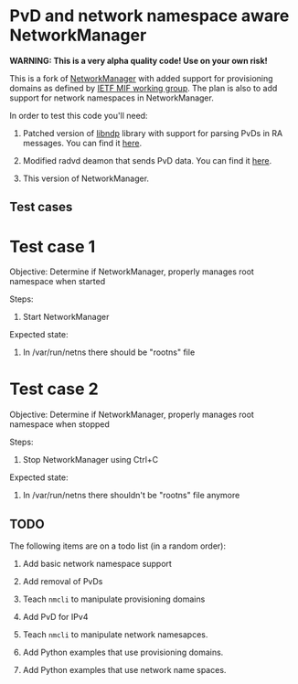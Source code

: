# PvD and network namespace aware NetworkManager

**WARNING: This is a very alpha quality code! Use on your own risk!**

This is a fork of [NetworkManager](http://cgit.freedesktop.org/NetworkManager/NetworkManager/tree/)
with added support for provisioning domains as defined by [IETF MIF working group](https://datatracker.ietf.org/wg/mif/charter/).
The plan is also to add support for network namespaces in NetworkManager.

In order to test this code you'll need:

1. Patched version of [libndp](https://github.com/jpirko/libndp) library with support for
   parsing PvDs in RA messages. You can find it [here](https://github.com/sgros/MIF_libndp).

2. Modified radvd deamon that sends PvD data. You can find it [here](https://github.com/dskvorc/mif-radvd).

3. This version of NetworkManager.

## Test cases

# Test case 1

Objective: Determine if NetworkManager, properly manages root namespace when started

Steps:

1. Start NetworkManager

Expected state:

1. In /var/run/netns there should be "rootns" file

# Test case 2

Objective: Determine if NetworkManager, properly manages root namespace when stopped

Steps:

1. Stop NetworkManager using Ctrl+C

Expected state:

1. In /var/run/netns there shouldn't be "rootns" file anymore

## TODO

The following items are on a todo list (in a random order):

1. Add basic network namespace support

2. Add removal of PvDs

3. Teach `nmcli` to manipulate provisioning domains

4. Add PvD for IPv4

5. Teach `nmcli` to manipulate network namesapces.

6. Add Python examples that use provisioning domains.

7. Add Python examples that use network name spaces.
